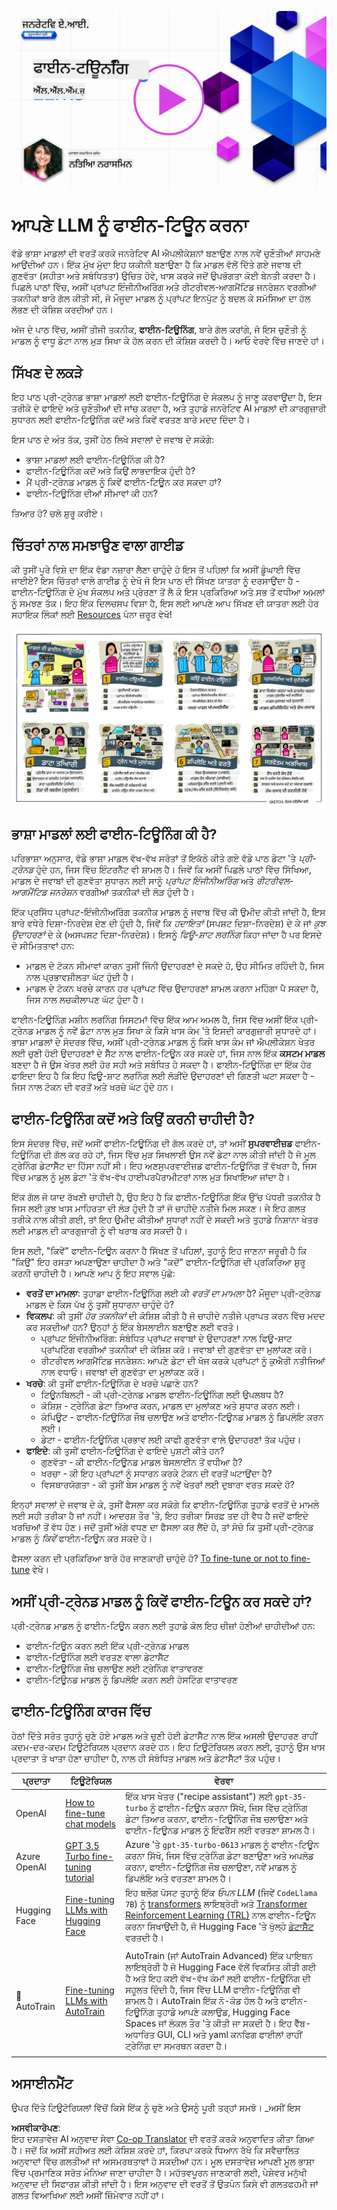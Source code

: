 <!--
CO_OP_TRANSLATOR_METADATA:
{
  "original_hash": "68664f7e754a892ae1d8d5e2b7bd2081",
  "translation_date": "2025-07-09T17:40:42+00:00",
  "source_file": "18-fine-tuning/README.md",
  "language_code": "pa"
}
-->
[![Open Source Models](../../../translated_images/18-lesson-banner.f30176815b1a5074fce9cceba317720586caa99e24001231a92fd04eeb54a121.pa.png)](https://aka.ms/gen-ai-lesson18-gh?WT.mc_id=academic-105485-koreyst)

# ਆਪਣੇ LLM ਨੂੰ ਫਾਈਨ-ਟਿਊਨ ਕਰਨਾ

ਵੱਡੇ ਭਾਸ਼ਾ ਮਾਡਲਾਂ ਦੀ ਵਰਤੋਂ ਕਰਕੇ ਜਨਰੇਟਿਵ AI ਐਪਲੀਕੇਸ਼ਨਾਂ ਬਣਾਉਣ ਨਾਲ ਨਵੇਂ ਚੁਣੌਤੀਆਂ ਸਾਹਮਣੇ ਆਉਂਦੀਆਂ ਹਨ। ਇੱਕ ਮੁੱਖ ਮੁੱਦਾ ਇਹ ਯਕੀਨੀ ਬਣਾਉਣਾ ਹੈ ਕਿ ਮਾਡਲ ਵੱਲੋਂ ਦਿੱਤੇ ਗਏ ਜਵਾਬ ਦੀ ਗੁਣਵੱਤਾ (ਸਹੀਤਾ ਅਤੇ ਸਬੰਧਿਤਤਾ) ਉਚਿਤ ਹੋਵੇ, ਖਾਸ ਕਰਕੇ ਜਦੋਂ ਉਪਭੋਗਤਾ ਕੋਈ ਬੇਨਤੀ ਕਰਦਾ ਹੈ। ਪਿਛਲੇ ਪਾਠਾਂ ਵਿੱਚ, ਅਸੀਂ ਪ੍ਰਾਂਪਟ ਇੰਜੀਨੀਅਰਿੰਗ ਅਤੇ ਰੀਟਰੀਵਲ-ਆਗਮੈਂਟਿਡ ਜਨਰੇਸ਼ਨ ਵਰਗੀਆਂ ਤਕਨੀਕਾਂ ਬਾਰੇ ਗੱਲ ਕੀਤੀ ਸੀ, ਜੋ ਮੌਜੂਦਾ ਮਾਡਲ ਨੂੰ ਪ੍ਰਾਂਪਟ ਇਨਪੁੱਟ ਨੂੰ ਬਦਲ ਕੇ ਸਮੱਸਿਆ ਦਾ ਹੱਲ ਲੱਭਣ ਦੀ ਕੋਸ਼ਿਸ਼ ਕਰਦੀਆਂ ਹਨ।

ਅੱਜ ਦੇ ਪਾਠ ਵਿੱਚ, ਅਸੀਂ ਤੀਜੀ ਤਕਨੀਕ, **ਫਾਈਨ-ਟਿਊਨਿੰਗ**, ਬਾਰੇ ਗੱਲ ਕਰਾਂਗੇ, ਜੋ ਇਸ ਚੁਣੌਤੀ ਨੂੰ ਮਾਡਲ ਨੂੰ ਵਾਧੂ ਡੇਟਾ ਨਾਲ ਮੁੜ ਸਿਖਾ ਕੇ ਹੱਲ ਕਰਨ ਦੀ ਕੋਸ਼ਿਸ਼ ਕਰਦੀ ਹੈ। ਆਓ ਵੇਰਵੇ ਵਿੱਚ ਜਾਣਦੇ ਹਾਂ।

## ਸਿੱਖਣ ਦੇ ਲਕੜੇ

ਇਹ ਪਾਠ ਪ੍ਰੀ-ਟ੍ਰੇਨਡ ਭਾਸ਼ਾ ਮਾਡਲਾਂ ਲਈ ਫਾਈਨ-ਟਿਊਨਿੰਗ ਦੇ ਸੰਕਲਪ ਨੂੰ ਜਾਣੂ ਕਰਵਾਉਂਦਾ ਹੈ, ਇਸ ਤਰੀਕੇ ਦੇ ਫਾਇਦੇ ਅਤੇ ਚੁਣੌਤੀਆਂ ਦੀ ਜਾਂਚ ਕਰਦਾ ਹੈ, ਅਤੇ ਤੁਹਾਡੇ ਜਨਰੇਟਿਵ AI ਮਾਡਲਾਂ ਦੀ ਕਾਰਗੁਜ਼ਾਰੀ ਸੁਧਾਰਨ ਲਈ ਫਾਈਨ-ਟਿਊਨਿੰਗ ਕਦੋਂ ਅਤੇ ਕਿਵੇਂ ਵਰਤਣ ਬਾਰੇ ਮਦਦ ਦਿੰਦਾ ਹੈ।

ਇਸ ਪਾਠ ਦੇ ਅੰਤ ਤੱਕ, ਤੁਸੀਂ ਹੇਠ ਲਿਖੇ ਸਵਾਲਾਂ ਦੇ ਜਵਾਬ ਦੇ ਸਕੋਗੇ:

- ਭਾਸ਼ਾ ਮਾਡਲਾਂ ਲਈ ਫਾਈਨ-ਟਿਊਨਿੰਗ ਕੀ ਹੈ?
- ਫਾਈਨ-ਟਿਊਨਿੰਗ ਕਦੋਂ ਅਤੇ ਕਿਉਂ ਲਾਭਦਾਇਕ ਹੁੰਦੀ ਹੈ?
- ਮੈਂ ਪ੍ਰੀ-ਟ੍ਰੇਨਡ ਮਾਡਲ ਨੂੰ ਕਿਵੇਂ ਫਾਈਨ-ਟਿਊਨ ਕਰ ਸਕਦਾ ਹਾਂ?
- ਫਾਈਨ-ਟਿਊਨਿੰਗ ਦੀਆਂ ਸੀਮਾਵਾਂ ਕੀ ਹਨ?

ਤਿਆਰ ਹੋ? ਚਲੋ ਸ਼ੁਰੂ ਕਰੀਏ।

## ਚਿੱਤਰਾਂ ਨਾਲ ਸਮਝਾਉਣ ਵਾਲਾ ਗਾਈਡ

ਕੀ ਤੁਸੀਂ ਪੂਰੇ ਵਿਸ਼ੇ ਦਾ ਇੱਕ ਵੱਡਾ ਨਜ਼ਾਰਾ ਲੈਣਾ ਚਾਹੁੰਦੇ ਹੋ ਇਸ ਤੋਂ ਪਹਿਲਾਂ ਕਿ ਅਸੀਂ ਡੂੰਘਾਈ ਵਿੱਚ ਜਾਈਏ? ਇਸ ਚਿੱਤਰਾਂ ਵਾਲੇ ਗਾਈਡ ਨੂੰ ਦੇਖੋ ਜੋ ਇਸ ਪਾਠ ਦੀ ਸਿੱਖਣ ਯਾਤਰਾ ਨੂੰ ਦਰਸਾਉਂਦਾ ਹੈ - ਫਾਈਨ-ਟਿਊਨਿੰਗ ਦੇ ਮੁੱਖ ਸੰਕਲਪ ਅਤੇ ਪ੍ਰੇਰਣਾ ਤੋਂ ਲੈ ਕੇ ਇਸ ਪ੍ਰਕਿਰਿਆ ਅਤੇ ਸਭ ਤੋਂ ਵਧੀਆ ਅਮਲਾਂ ਨੂੰ ਸਮਝਣ ਤੱਕ। ਇਹ ਇੱਕ ਦਿਲਚਸਪ ਵਿਸ਼ਾ ਹੈ, ਇਸ ਲਈ ਆਪਣੇ ਆਪ ਸਿੱਖਣ ਦੀ ਯਾਤਰਾ ਲਈ ਹੋਰ ਸਹਾਇਕ ਲਿੰਕਾਂ ਲਈ [Resources](./RESOURCES.md?WT.mc_id=academic-105485-koreyst) ਪੰਨਾ ਜ਼ਰੂਰ ਵੇਖੋ!

![Illustrated Guide to Fine Tuning Language Models](../../../translated_images/18-fine-tuning-sketchnote.11b21f9ec8a703467a120cb79a28b5ac1effc8d8d9d5b31bbbac6b8640432e14.pa.png)

## ਭਾਸ਼ਾ ਮਾਡਲਾਂ ਲਈ ਫਾਈਨ-ਟਿਊਨਿੰਗ ਕੀ ਹੈ?

ਪਰਿਭਾਸ਼ਾ ਅਨੁਸਾਰ, ਵੱਡੇ ਭਾਸ਼ਾ ਮਾਡਲ ਵੱਖ-ਵੱਖ ਸਰੋਤਾਂ ਤੋਂ ਇਕੱਠੇ ਕੀਤੇ ਗਏ ਵੱਡੇ ਪਾਠ ਡੇਟਾ 'ਤੇ _ਪ੍ਰੀ-ਟ੍ਰੇਨਡ_ ਹੁੰਦੇ ਹਨ, ਜਿਸ ਵਿੱਚ ਇੰਟਰਨੈੱਟ ਵੀ ਸ਼ਾਮਲ ਹੈ। ਜਿਵੇਂ ਕਿ ਅਸੀਂ ਪਿਛਲੇ ਪਾਠਾਂ ਵਿੱਚ ਸਿੱਖਿਆ, ਮਾਡਲ ਦੇ ਜਵਾਬਾਂ ਦੀ ਗੁਣਵੱਤਾ ਸੁਧਾਰਨ ਲਈ ਸਾਨੂੰ _ਪ੍ਰਾਂਪਟ ਇੰਜੀਨੀਅਰਿੰਗ_ ਅਤੇ _ਰੀਟਰੀਵਲ-ਆਗਮੈਂਟਿਡ ਜਨਰੇਸ਼ਨ_ ਵਰਗੀਆਂ ਤਕਨੀਕਾਂ ਦੀ ਲੋੜ ਹੁੰਦੀ ਹੈ।

ਇੱਕ ਪ੍ਰਸਿੱਧ ਪ੍ਰਾਂਪਟ-ਇੰਜੀਨੀਅਰਿੰਗ ਤਕਨੀਕ ਮਾਡਲ ਨੂੰ ਜਵਾਬ ਵਿੱਚ ਕੀ ਉਮੀਦ ਕੀਤੀ ਜਾਂਦੀ ਹੈ, ਇਸ ਬਾਰੇ ਵਧੇਰੇ ਦਿਸ਼ਾ-ਨਿਰਦੇਸ਼ ਦੇਣ ਦੀ ਹੁੰਦੀ ਹੈ, ਜਿਵੇਂ ਕਿ _ਹਦਾਇਤਾਂ_ (ਸਪਸ਼ਟ ਦਿਸ਼ਾ-ਨਿਰਦੇਸ਼) ਦੇ ਕੇ ਜਾਂ _ਕੁਝ ਉਦਾਹਰਣਾਂ_ ਦੇ ਕੇ (ਅਸਪਸ਼ਟ ਦਿਸ਼ਾ-ਨਿਰਦੇਸ਼)। ਇਸਨੂੰ _ਫਿਊ-ਸ਼ਾਟ ਲਰਨਿੰਗ_ ਕਿਹਾ ਜਾਂਦਾ ਹੈ ਪਰ ਇਸਦੇ ਦੋ ਸੀਮਿਤਤਾਵਾਂ ਹਨ:

- ਮਾਡਲ ਦੇ ਟੋਕਨ ਸੀਮਾਵਾਂ ਕਾਰਨ ਤੁਸੀਂ ਜਿੰਨੀ ਉਦਾਹਰਣਾਂ ਦੇ ਸਕਦੇ ਹੋ, ਉਹ ਸੀਮਿਤ ਰਹਿੰਦੀ ਹੈ, ਜਿਸ ਨਾਲ ਪ੍ਰਭਾਵਸ਼ੀਲਤਾ ਘੱਟ ਹੁੰਦੀ ਹੈ।
- ਮਾਡਲ ਦੇ ਟੋਕਨ ਖਰਚੇ ਕਾਰਨ ਹਰ ਪ੍ਰਾਂਪਟ ਵਿੱਚ ਉਦਾਹਰਣਾਂ ਸ਼ਾਮਲ ਕਰਨਾ ਮਹਿੰਗਾ ਪੈ ਸਕਦਾ ਹੈ, ਜਿਸ ਨਾਲ ਲਚਕੀਲਾਪਣ ਘੱਟ ਹੁੰਦਾ ਹੈ।

ਫਾਈਨ-ਟਿਊਨਿੰਗ ਮਸ਼ੀਨ ਲਰਨਿੰਗ ਸਿਸਟਮਾਂ ਵਿੱਚ ਇੱਕ ਆਮ ਅਮਲ ਹੈ, ਜਿਸ ਵਿੱਚ ਅਸੀਂ ਇੱਕ ਪ੍ਰੀ-ਟ੍ਰੇਨਡ ਮਾਡਲ ਨੂੰ ਨਵੇਂ ਡੇਟਾ ਨਾਲ ਮੁੜ ਸਿਖਾ ਕੇ ਕਿਸੇ ਖਾਸ ਕੰਮ 'ਤੇ ਇਸਦੀ ਕਾਰਗੁਜ਼ਾਰੀ ਸੁਧਾਰਦੇ ਹਾਂ। ਭਾਸ਼ਾ ਮਾਡਲਾਂ ਦੇ ਸੰਦਰਭ ਵਿੱਚ, ਅਸੀਂ ਪ੍ਰੀ-ਟ੍ਰੇਨਡ ਮਾਡਲ ਨੂੰ ਕਿਸੇ ਖਾਸ ਕੰਮ ਜਾਂ ਐਪਲੀਕੇਸ਼ਨ ਖੇਤਰ ਲਈ ਚੁਣੀ ਹੋਈ ਉਦਾਹਰਣਾਂ ਦੇ ਸੈੱਟ ਨਾਲ ਫਾਈਨ-ਟਿਊਨ ਕਰ ਸਕਦੇ ਹਾਂ, ਜਿਸ ਨਾਲ ਇੱਕ **ਕਸਟਮ ਮਾਡਲ** ਬਣਦਾ ਹੈ ਜੋ ਉਸ ਖੇਤਰ ਲਈ ਹੋਰ ਸਹੀ ਅਤੇ ਸਬੰਧਿਤ ਹੋ ਸਕਦਾ ਹੈ। ਫਾਈਨ-ਟਿਊਨਿੰਗ ਦਾ ਇੱਕ ਹੋਰ ਫਾਇਦਾ ਇਹ ਹੈ ਕਿ ਇਹ ਫਿਊ-ਸ਼ਾਟ ਲਰਨਿੰਗ ਲਈ ਲੋੜੀਂਦੇ ਉਦਾਹਰਣਾਂ ਦੀ ਗਿਣਤੀ ਘਟਾ ਸਕਦਾ ਹੈ - ਜਿਸ ਨਾਲ ਟੋਕਨ ਦੀ ਵਰਤੋਂ ਅਤੇ ਖਰਚੇ ਘੱਟ ਹੁੰਦੇ ਹਨ।

## ਫਾਈਨ-ਟਿਊਨਿੰਗ ਕਦੋਂ ਅਤੇ ਕਿਉਂ ਕਰਨੀ ਚਾਹੀਦੀ ਹੈ?

ਇਸ ਸੰਦਰਭ ਵਿੱਚ, ਜਦੋਂ ਅਸੀਂ ਫਾਈਨ-ਟਿਊਨਿੰਗ ਦੀ ਗੱਲ ਕਰਦੇ ਹਾਂ, ਤਾਂ ਅਸੀਂ **ਸੁਪਰਵਾਈਜ਼ਡ** ਫਾਈਨ-ਟਿਊਨਿੰਗ ਦੀ ਗੱਲ ਕਰ ਰਹੇ ਹਾਂ, ਜਿਸ ਵਿੱਚ ਮੁੜ ਸਿਖਲਾਈ ਉਸ ਨਵੇਂ ਡੇਟਾ ਨਾਲ ਕੀਤੀ ਜਾਂਦੀ ਹੈ ਜੋ ਮੂਲ ਟ੍ਰੇਨਿੰਗ ਡੇਟਾਸੈੱਟ ਦਾ ਹਿੱਸਾ ਨਹੀਂ ਸੀ। ਇਹ ਅਣਸੁਪਰਵਾਈਜ਼ਡ ਫਾਈਨ-ਟਿਊਨਿੰਗ ਤੋਂ ਵੱਖਰਾ ਹੈ, ਜਿਸ ਵਿੱਚ ਮਾਡਲ ਨੂੰ ਮੂਲ ਡੇਟਾ 'ਤੇ ਵੱਖ-ਵੱਖ ਹਾਈਪਰਪੈਰਾਮੀਟਰਾਂ ਨਾਲ ਮੁੜ ਸਿਖਾਇਆ ਜਾਂਦਾ ਹੈ।

ਇੱਕ ਗੱਲ ਜੋ ਯਾਦ ਰੱਖਣੀ ਚਾਹੀਦੀ ਹੈ, ਉਹ ਇਹ ਹੈ ਕਿ ਫਾਈਨ-ਟਿਊਨਿੰਗ ਇੱਕ ਉੱਚ ਪੱਧਰੀ ਤਕਨੀਕ ਹੈ ਜਿਸ ਲਈ ਕੁਝ ਖਾਸ ਮਾਹਿਰਤਾ ਦੀ ਲੋੜ ਹੁੰਦੀ ਹੈ ਤਾਂ ਜੋ ਚਾਹੀਦੇ ਨਤੀਜੇ ਮਿਲ ਸਕਣ। ਜੇ ਇਹ ਗਲਤ ਤਰੀਕੇ ਨਾਲ ਕੀਤੀ ਗਈ, ਤਾਂ ਇਹ ਉਮੀਦ ਕੀਤੀਆਂ ਸੁਧਾਰਾਂ ਨਹੀਂ ਦੇ ਸਕਦੀ ਅਤੇ ਤੁਹਾਡੇ ਨਿਸ਼ਾਨਾ ਖੇਤਰ ਲਈ ਮਾਡਲ ਦੀ ਕਾਰਗੁਜ਼ਾਰੀ ਨੂੰ ਵੀ ਖਰਾਬ ਕਰ ਸਕਦੀ ਹੈ।

ਇਸ ਲਈ, "ਕਿਵੇਂ" ਫਾਈਨ-ਟਿਊਨ ਕਰਨਾ ਹੈ ਸਿੱਖਣ ਤੋਂ ਪਹਿਲਾਂ, ਤੁਹਾਨੂੰ ਇਹ ਜਾਣਨਾ ਜਰੂਰੀ ਹੈ ਕਿ "ਕਿਉਂ" ਇਹ ਰਸਤਾ ਅਪਣਾਉਣਾ ਚਾਹੀਦਾ ਹੈ ਅਤੇ "ਕਦੋਂ" ਫਾਈਨ-ਟਿਊਨਿੰਗ ਦੀ ਪ੍ਰਕਿਰਿਆ ਸ਼ੁਰੂ ਕਰਨੀ ਚਾਹੀਦੀ ਹੈ। ਆਪਣੇ ਆਪ ਨੂੰ ਇਹ ਸਵਾਲ ਪੁੱਛੋ:

- **ਵਰਤੋਂ ਦਾ ਮਾਮਲਾ**: ਤੁਹਾਡਾ ਫਾਈਨ-ਟਿਊਨਿੰਗ ਲਈ ਕੀ _ਵਰਤੋਂ ਦਾ ਮਾਮਲਾ_ ਹੈ? ਮੌਜੂਦਾ ਪ੍ਰੀ-ਟ੍ਰੇਨਡ ਮਾਡਲ ਦੇ ਕਿਸ ਪੱਖ ਨੂੰ ਤੁਸੀਂ ਸੁਧਾਰਨਾ ਚਾਹੁੰਦੇ ਹੋ?
- **ਵਿਕਲਪ**: ਕੀ ਤੁਸੀਂ _ਹੋਰ ਤਕਨੀਕਾਂ_ ਦੀ ਕੋਸ਼ਿਸ਼ ਕੀਤੀ ਹੈ ਜੋ ਚਾਹੀਦੇ ਨਤੀਜੇ ਪ੍ਰਾਪਤ ਕਰਨ ਵਿੱਚ ਮਦਦ ਕਰ ਸਕਦੀਆਂ ਹਨ? ਉਨ੍ਹਾਂ ਨੂੰ ਇੱਕ ਬੇਸਲਾਈਨ ਬਣਾਉਣ ਲਈ ਵਰਤੋ।
  - ਪ੍ਰਾਂਪਟ ਇੰਜੀਨੀਅਰਿੰਗ: ਸੰਬੰਧਿਤ ਪ੍ਰਾਂਪਟ ਜਵਾਬਾਂ ਦੇ ਉਦਾਹਰਣਾਂ ਨਾਲ ਫਿਊ-ਸ਼ਾਟ ਪ੍ਰਾਂਪਟਿੰਗ ਵਰਗੀਆਂ ਤਕਨੀਕਾਂ ਦੀ ਕੋਸ਼ਿਸ਼ ਕਰੋ। ਜਵਾਬਾਂ ਦੀ ਗੁਣਵੱਤਾ ਦਾ ਮੁਲਾਂਕਣ ਕਰੋ।
  - ਰੀਟਰੀਵਲ ਆਗਮੈਂਟਿਡ ਜਨਰੇਸ਼ਨ: ਆਪਣੇ ਡੇਟਾ ਦੀ ਖੋਜ ਕਰਕੇ ਪ੍ਰਾਂਪਟਾਂ ਨੂੰ ਕੁਐਰੀ ਨਤੀਜਿਆਂ ਨਾਲ ਵਧਾਓ। ਜਵਾਬਾਂ ਦੀ ਗੁਣਵੱਤਾ ਦਾ ਮੁਲਾਂਕਣ ਕਰੋ।
- **ਖਰਚੇ**: ਕੀ ਤੁਸੀਂ ਫਾਈਨ-ਟਿਊਨਿੰਗ ਦੇ ਖਰਚੇ ਪਛਾਣੇ ਹਨ?
  - ਟਿਊਨਬਿਲਟੀ - ਕੀ ਪ੍ਰੀ-ਟ੍ਰੇਨਡ ਮਾਡਲ ਫਾਈਨ-ਟਿਊਨਿੰਗ ਲਈ ਉਪਲਬਧ ਹੈ?
  - ਕੋਸ਼ਿਸ਼ - ਟ੍ਰੇਨਿੰਗ ਡੇਟਾ ਤਿਆਰ ਕਰਨ, ਮਾਡਲ ਦਾ ਮੁਲਾਂਕਣ ਅਤੇ ਸੁਧਾਰ ਕਰਨ ਲਈ।
  - ਕੰਪਿਊਟ - ਫਾਈਨ-ਟਿਊਨਿੰਗ ਜੌਬ ਚਲਾਉਣ ਅਤੇ ਫਾਈਨ-ਟਿਊਨਡ ਮਾਡਲ ਨੂੰ ਡਿਪਲੋਇ ਕਰਨ ਲਈ।
  - ਡੇਟਾ - ਫਾਈਨ-ਟਿਊਨਿੰਗ ਪ੍ਰਭਾਵ ਲਈ ਕਾਫੀ ਗੁਣਵੱਤਾ ਵਾਲੇ ਉਦਾਹਰਣਾਂ ਤੱਕ ਪਹੁੰਚ।
- **ਫਾਇਦੇ**: ਕੀ ਤੁਸੀਂ ਫਾਈਨ-ਟਿਊਨਿੰਗ ਦੇ ਫਾਇਦੇ ਪੁਸ਼ਟੀ ਕੀਤੇ ਹਨ?
  - ਗੁਣਵੱਤਾ - ਕੀ ਫਾਈਨ-ਟਿਊਨਡ ਮਾਡਲ ਬੇਸਲਾਈਨ ਤੋਂ ਵਧੀਆ ਹੈ?
  - ਖਰਚਾ - ਕੀ ਇਹ ਪ੍ਰਾਂਪਟਾਂ ਨੂੰ ਸਧਾਰਨ ਕਰਕੇ ਟੋਕਨ ਦੀ ਵਰਤੋਂ ਘਟਾਉਂਦਾ ਹੈ?
  - ਵਿਸਥਾਰਯੋਗਤਾ - ਕੀ ਤੁਸੀਂ ਬੇਸ ਮਾਡਲ ਨੂੰ ਨਵੇਂ ਖੇਤਰਾਂ ਲਈ ਦੁਬਾਰਾ ਵਰਤ ਸਕਦੇ ਹੋ?

ਇਨ੍ਹਾਂ ਸਵਾਲਾਂ ਦੇ ਜਵਾਬ ਦੇ ਕੇ, ਤੁਸੀਂ ਫੈਸਲਾ ਕਰ ਸਕੋਗੇ ਕਿ ਫਾਈਨ-ਟਿਊਨਿੰਗ ਤੁਹਾਡੇ ਵਰਤੋਂ ਦੇ ਮਾਮਲੇ ਲਈ ਸਹੀ ਤਰੀਕਾ ਹੈ ਜਾਂ ਨਹੀਂ। ਆਦਰਸ਼ ਤੌਰ 'ਤੇ, ਇਹ ਤਰੀਕਾ ਸਿਰਫ਼ ਤਦ ਹੀ ਵੈਧ ਹੈ ਜਦੋਂ ਫਾਇਦੇ ਖਰਚਿਆਂ ਤੋਂ ਵੱਧ ਹੋਣ। ਜਦੋਂ ਤੁਸੀਂ ਅੱਗੇ ਵਧਣ ਦਾ ਫੈਸਲਾ ਕਰ ਲੈਂਦੇ ਹੋ, ਤਾਂ ਸੋਚੋ ਕਿ ਤੁਸੀਂ ਪ੍ਰੀ-ਟ੍ਰੇਨਡ ਮਾਡਲ ਨੂੰ _ਕਿਵੇਂ_ ਫਾਈਨ-ਟਿਊਨ ਕਰ ਸਕਦੇ ਹੋ।

ਫੈਸਲਾ ਕਰਨ ਦੀ ਪ੍ਰਕਿਰਿਆ ਬਾਰੇ ਹੋਰ ਜਾਣਕਾਰੀ ਚਾਹੁੰਦੇ ਹੋ? [To fine-tune or not to fine-tune](https://www.youtube.com/watch?v=0Jo-z-MFxJs) ਵੇਖੋ।

## ਅਸੀਂ ਪ੍ਰੀ-ਟ੍ਰੇਨਡ ਮਾਡਲ ਨੂੰ ਕਿਵੇਂ ਫਾਈਨ-ਟਿਊਨ ਕਰ ਸਕਦੇ ਹਾਂ?

ਪ੍ਰੀ-ਟ੍ਰੇਨਡ ਮਾਡਲ ਨੂੰ ਫਾਈਨ-ਟਿਊਨ ਕਰਨ ਲਈ ਤੁਹਾਡੇ ਕੋਲ ਇਹ ਚੀਜ਼ਾਂ ਹੋਣੀਆਂ ਚਾਹੀਦੀਆਂ ਹਨ:

- ਫਾਈਨ-ਟਿਊਨ ਕਰਨ ਲਈ ਇੱਕ ਪ੍ਰੀ-ਟ੍ਰੇਨਡ ਮਾਡਲ
- ਫਾਈਨ-ਟਿਊਨਿੰਗ ਲਈ ਵਰਤਣ ਵਾਲਾ ਡੇਟਾਸੈੱਟ
- ਫਾਈਨ-ਟਿਊਨਿੰਗ ਜੌਬ ਚਲਾਉਣ ਲਈ ਟ੍ਰੇਨਿੰਗ ਵਾਤਾਵਰਣ
- ਫਾਈਨ-ਟਿਊਨਡ ਮਾਡਲ ਨੂੰ ਡਿਪਲੋਇ ਕਰਨ ਲਈ ਹੋਸਟਿੰਗ ਵਾਤਾਵਰਣ

## ਫਾਈਨ-ਟਿਊਨਿੰਗ ਕਾਰਜ ਵਿੱਚ

ਹੇਠਾਂ ਦਿੱਤੇ ਸਰੋਤ ਤੁਹਾਨੂੰ ਚੁਣੇ ਹੋਏ ਮਾਡਲ ਅਤੇ ਚੁਣੀ ਹੋਈ ਡੇਟਾਸੈੱਟ ਨਾਲ ਇੱਕ ਅਸਲੀ ਉਦਾਹਰਣ ਰਾਹੀਂ ਕਦਮ-ਦਰ-ਕਦਮ ਟਿਊਟੋਰਿਯਲ ਪ੍ਰਦਾਨ ਕਰਦੇ ਹਨ। ਇਹ ਟਿਊਟੋਰਿਯਲ ਕਰਨ ਲਈ, ਤੁਹਾਨੂੰ ਉਸ ਖਾਸ ਪ੍ਰਦਾਤਾ ਤੇ ਖਾਤਾ ਹੋਣਾ ਚਾਹੀਦਾ ਹੈ, ਨਾਲ ਹੀ ਸੰਬੰਧਿਤ ਮਾਡਲ ਅਤੇ ਡੇਟਾਸੈੱਟਾਂ ਤੱਕ ਪਹੁੰਚ।

| ਪ੍ਰਦਾਤਾ       | ਟਿਊਟੋਰਿਯਲ                                                                                                                                                                    | ਵੇਰਵਾ                                                                                                                                                                                                                                                                                                                                                                                                                             |
| ------------- | ----------------------------------------------------------------------------------------------------------------------------------------------------------------------------- | --------------------------------------------------------------------------------------------------------------------------------------------------------------------------------------------------------------------------------------------------------------------------------------------------------------------------------------------------------------------------------------------------------------------------------- |
| OpenAI        | [How to fine-tune chat models](https://github.com/openai/openai-cookbook/blob/main/examples/How_to_finetune_chat_models.ipynb?WT.mc_id=academic-105485-koreyst)                 | ਇੱਕ ਖਾਸ ਖੇਤਰ ("recipe assistant") ਲਈ `gpt-35-turbo` ਨੂੰ ਫਾਈਨ-ਟਿਊਨ ਕਰਨਾ ਸਿੱਖੋ, ਜਿਸ ਵਿੱਚ ਟ੍ਰੇਨਿੰਗ ਡੇਟਾ ਤਿਆਰ ਕਰਨਾ, ਫਾਈਨ-ਟਿਊਨਿੰਗ ਜੌਬ ਚਲਾਉਣਾ ਅਤੇ ਫਾਈਨ-ਟਿਊਨਡ ਮਾਡਲ ਨੂੰ ਇੰਫਰੈਂਸ ਲਈ ਵਰਤਣਾ ਸ਼ਾਮਲ ਹੈ।                                                                                                                                                                                                                              |
| Azure OpenAI  | [GPT 3.5 Turbo fine-tuning tutorial](https://learn.microsoft.com/azure/ai-services/openai/tutorials/fine-tune?tabs=python-new%2Ccommand-line?WT.mc_id=academic-105485-koreyst)  | Azure 'ਤੇ `gpt-35-turbo-0613` ਮਾਡਲ ਨੂੰ ਫਾਈਨ-ਟਿਊਨ ਕਰਨਾ ਸਿੱਖੋ, ਜਿਸ ਵਿੱਚ ਟ੍ਰੇਨਿੰਗ ਡੇਟਾ ਬਣਾਉਣਾ ਅਤੇ ਅਪਲੋਡ ਕਰਨਾ, ਫਾਈਨ-ਟਿਊਨਿੰਗ ਜੌਬ ਚਲਾਉਣਾ, ਨਵੇਂ ਮਾਡਲ ਨੂੰ ਡਿਪਲੋਇ ਅਤੇ ਵਰਤਣਾ ਸ਼ਾਮਲ ਹੈ।                                                                                                                                                                                                                                            |
| Hugging Face  | [Fine-tuning LLMs with Hugging Face](https://www.philschmid.de/fine-tune-llms-in-2024-with-trl?WT.mc_id=academic-105485-koreyst)                                              | ਇਹ ਬਲੌਗ ਪੋਸਟ ਤੁਹਾਨੂੰ ਇੱਕ _ਓਪਨ LLM_ (ਜਿਵੇਂ `CodeLlama 7B`) ਨੂੰ [transformers](https://huggingface.co/docs/transformers/index?WT.mc_id=academic-105485-koreyst) ਲਾਇਬ੍ਰੇਰੀ ਅਤੇ [Transformer Reinforcement Learning (TRL)](https://huggingface.co/docs/trl/index?WT.mc_id=academic-105485-koreyst) ਨਾਲ ਫਾਈਨ-ਟਿਊਨ ਕਰਨਾ ਸਿਖਾਉਂਦੀ ਹੈ, ਜੋ Hugging Face 'ਤੇ ਖੁੱਲ੍ਹੇ [ਡੇਟਾਸੈੱਟ](https://huggingface.co/docs/datasets/index?WT.mc_id=academic-105485-koreyst) ਵਰਤਦੀ ਹੈ। |
|               |                                                                                                                                                                               |                                                                                                                                                                                                                                                                                                                                                                                                                                   |
| 🤗 AutoTrain  | [Fine-tuning LLMs with AutoTrain](https://github.com/huggingface/autotrain-advanced/?WT.mc_id=academic-105485-koreyst)                                                        | AutoTrain (ਜਾਂ AutoTrain Advanced) ਇੱਕ ਪਾਇਥਨ ਲਾਇਬ੍ਰੇਰੀ ਹੈ ਜੋ Hugging Face ਵੱਲੋਂ ਵਿਕਸਿਤ ਕੀਤੀ ਗਈ ਹੈ ਅਤੇ ਇਹ ਕਈ ਵੱਖ-ਵੱਖ ਕੰਮਾਂ ਲਈ ਫਾਈਨ-ਟਿਊਨਿੰਗ ਦੀ ਸਹੂਲਤ ਦਿੰਦੀ ਹੈ, ਜਿਸ ਵਿੱਚ LLM ਫਾਈਨ-ਟਿਊਨਿੰਗ ਵੀ ਸ਼ਾਮਲ ਹੈ। AutoTrain ਇੱਕ ਨੋ-ਕੋਡ ਹੱਲ ਹੈ ਅਤੇ ਫਾਈਨ-ਟਿਊਨਿੰਗ ਤੁਹਾਡੇ ਆਪਣੇ ਕਲਾਉਡ, Hugging Face Spaces ਜਾਂ ਲੋਕਲ ਤੌਰ 'ਤੇ ਕੀਤੀ ਜਾ ਸਕਦੀ ਹੈ। ਇਹ ਵੈੱਬ-ਅਧਾਰਿਤ GUI, CLI ਅਤੇ yaml ਕਨਫਿਗ ਫਾਈਲਾਂ ਰਾਹੀਂ ਟ੍ਰੇਨਿੰਗ ਦਾ ਸਮਰਥਨ ਕਰਦਾ ਹੈ। |
|               |                                                                                                                                                                               |                                                                                                                                                                                                                                                                                                                                                                                                                                   |

## ਅਸਾਈਨਮੈਂਟ

ਉਪਰ ਦਿੱਤੇ ਟਿਊਟੋਰਿਯਲਾਂ ਵਿੱਚੋਂ ਕਿਸੇ ਇੱਕ ਨੂੰ ਚੁਣੋ ਅਤੇ ਉਸਨੂੰ ਪੂਰੀ ਤਰ੍ਹਾਂ ਸਮਝੋ। _ਅਸੀਂ ਇਸ

**ਅਸਵੀਕਾਰੋਪਣ**:  
ਇਹ ਦਸਤਾਵੇਜ਼ AI ਅਨੁਵਾਦ ਸੇਵਾ [Co-op Translator](https://github.com/Azure/co-op-translator) ਦੀ ਵਰਤੋਂ ਕਰਕੇ ਅਨੁਵਾਦਿਤ ਕੀਤਾ ਗਿਆ ਹੈ। ਜਦੋਂ ਕਿ ਅਸੀਂ ਸਹੀਅਤ ਲਈ ਕੋਸ਼ਿਸ਼ ਕਰਦੇ ਹਾਂ, ਕਿਰਪਾ ਕਰਕੇ ਧਿਆਨ ਰੱਖੋ ਕਿ ਸਵੈਚਾਲਿਤ ਅਨੁਵਾਦਾਂ ਵਿੱਚ ਗਲਤੀਆਂ ਜਾਂ ਅਸਮਰਥਤਾਵਾਂ ਹੋ ਸਕਦੀਆਂ ਹਨ। ਮੂਲ ਦਸਤਾਵੇਜ਼ ਆਪਣੀ ਮੂਲ ਭਾਸ਼ਾ ਵਿੱਚ ਪ੍ਰਮਾਣਿਕ ਸਰੋਤ ਮੰਨਿਆ ਜਾਣਾ ਚਾਹੀਦਾ ਹੈ। ਮਹੱਤਵਪੂਰਨ ਜਾਣਕਾਰੀ ਲਈ, ਪੇਸ਼ੇਵਰ ਮਨੁੱਖੀ ਅਨੁਵਾਦ ਦੀ ਸਿਫਾਰਸ਼ ਕੀਤੀ ਜਾਂਦੀ ਹੈ। ਇਸ ਅਨੁਵਾਦ ਦੀ ਵਰਤੋਂ ਤੋਂ ਉਤਪੰਨ ਕਿਸੇ ਵੀ ਗਲਤਫਹਮੀ ਜਾਂ ਗਲਤ ਵਿਆਖਿਆ ਲਈ ਅਸੀਂ ਜ਼ਿੰਮੇਵਾਰ ਨਹੀਂ ਹਾਂ।